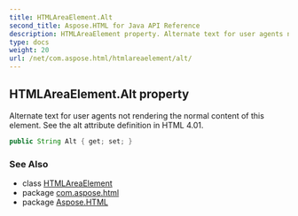```yaml
---
title: HTMLAreaElement.Alt
second_title: Aspose.HTML for Java API Reference
description: HTMLAreaElement property. Alternate text for user agents not rendering the normal content of this element. See the alt attribute definition in HTML 4.01
type: docs
weight: 20
url: /net/com.aspose.html/htmlareaelement/alt/
---
```

## HTMLAreaElement.Alt property

Alternate text for user agents not rendering the normal content of this element. See the alt attribute definition in HTML 4.01.

```java
public String Alt { get; set; }
```

### See Also

* class [HTMLAreaElement](../)
* package [com.aspose.html](../../htmlareaelement/)
* package [Aspose.HTML](../../../)
